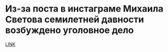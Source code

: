 # Из-за поста в инстаграме Михаила Светова семилетней давности возбуждено уголовное дело



[LINK](https://varlamov.ru/3659543.html)